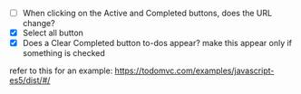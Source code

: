 - [ ] When clicking on the Active and Completed buttons, does the URL change?
- [x] Select all button
- [x] Does a Clear Completed button to-dos appear? make this appear only if
      something is checked

refer to this for an example: https://todomvc.com/examples/javascript-es5/dist/#/

